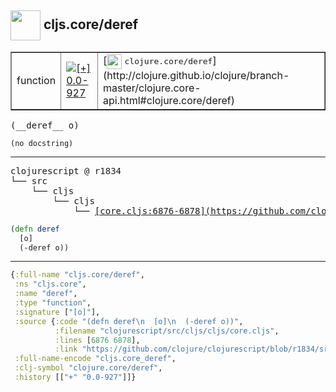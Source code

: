 ## <img width="48px" valign="middle" src="http://i.imgur.com/Hi20huC.png"> cljs.core/deref

 <table border="1">
<tr>
<td>function</td>
<td><a href="https://github.com/cljsinfo/api-refs/tree/0.0-927"><img valign="middle" alt="[+] 0.0-927" src="https://img.shields.io/badge/+-0.0--927-lightgrey.svg"></a> </td>
<td>
[<img height="24px" valign="middle" src="http://i.imgur.com/1GjPKvB.png"> <samp>clojure.core/deref</samp>](http://clojure.github.io/clojure/branch-master/clojure.core-api.html#clojure.core/deref)
</td>
</tr>
</table>

 <samp>
(__deref__ o)<br>
</samp>

```
(no docstring)
```

---

 <pre>
clojurescript @ r1834
└── src
    └── cljs
        └── cljs
            └── <ins>[core.cljs:6876-6878](https://github.com/clojure/clojurescript/blob/r1834/src/cljs/cljs/core.cljs#L6876-L6878)</ins>
</pre>

```clj
(defn deref
  [o]
  (-deref o))
```


---

```clj
{:full-name "cljs.core/deref",
 :ns "cljs.core",
 :name "deref",
 :type "function",
 :signature ["[o]"],
 :source {:code "(defn deref\n  [o]\n  (-deref o))",
          :filename "clojurescript/src/cljs/cljs/core.cljs",
          :lines [6876 6878],
          :link "https://github.com/clojure/clojurescript/blob/r1834/src/cljs/cljs/core.cljs#L6876-L6878"},
 :full-name-encode "cljs.core_deref",
 :clj-symbol "clojure.core/deref",
 :history [["+" "0.0-927"]]}

```
